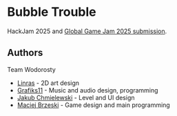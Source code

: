 # Bubble Trouble

HackJam 2025 and [Global Game Jam 2025 submission](https://globalgamejam.org/games/2025/bubble-trouble-0-3).


## Authors

Team Wodorosty
* [Linras](https://github.com/linras) - 2D art design
* [Grafiks11](https://github.com/grafiks11) - Music and audio design, programming
* [Jakub Chmielewski](https://github.com/jachmiele) - Level and UI design
* [Maciej Brzeski](https://github.com/linuxhuskarl) - Game design and main programming
